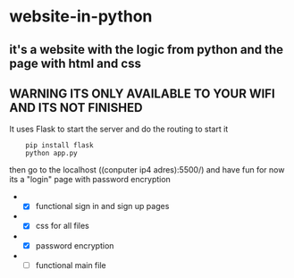﻿# website-in-python

## it's a website with the logic from python and the page with html and css
## WARNING ITS ONLY AVAILABLE TO YOUR WIFI AND ITS NOT FINISHED

It uses Flask to start the server and do the routing
to start it 
``` 
    pip install flask
    python app.py
``` 
then go to the localhost ((conputer ip4 adres):5500/) and have fun
for now its a "login" page with password encryption

+ - [x] functional sign in and sign up pages
+ - [x] css for all files
+ - [x] password encryption
+ - [ ] functional main file